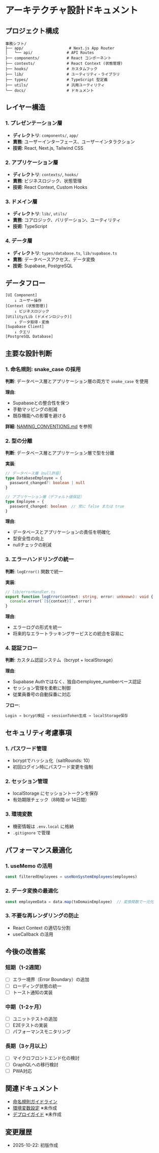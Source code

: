 # アーキテクチャ設計ドキュメント

## プロジェクト構成

```
事務シフト/
├── app/                    # Next.js App Router
│   └── api/               # API Routes
├── components/            # React コンポーネント
├── contexts/              # React Context (状態管理)
├── hooks/                 # カスタムフック
├── lib/                   # ユーティリティ・ライブラリ
├── types/                 # TypeScript 型定義
├── utils/                 # 汎用ユーティリティ
└── docs/                  # ドキュメント
```

## レイヤー構造

### 1. プレゼンテーション層
- **ディレクトリ**: `components/`, `app/`
- **責務**: ユーザーインターフェース、ユーザーインタラクション
- **技術**: React, Next.js, Tailwind CSS

### 2. アプリケーション層
- **ディレクトリ**: `contexts/`, `hooks/`
- **責務**: ビジネスロジック、状態管理
- **技術**: React Context, Custom Hooks

### 3. ドメイン層
- **ディレクトリ**: `lib/`, `utils/`
- **責務**: コアロジック、バリデーション、ユーティリティ
- **技術**: TypeScript

### 4. データ層
- **ディレクトリ**: `types/database.ts`, `lib/supabase.ts`
- **責務**: データベースアクセス、データ変換
- **技術**: Supabase, PostgreSQL

## データフロー

```
[UI Component]
    ↓ ユーザー操作
[Context (状態管理)]
    ↓ ビジネスロジック
[Utility/Lib (ドメインロジック)]
    ↓ データ取得・変換
[Supabase Client]
    ↓ クエリ
[PostgreSQL Database]
```

## 主要な設計判断

### 1. 命名規則: snake_case の採用

**判断**: データベース層とアプリケーション層の両方で `snake_case` を使用

**理由**:
- Supabaseとの整合性を保つ
- 手動マッピングの削減
- 既存機能への影響を避ける

**詳細**: [NAMING_CONVENTIONS.md](./NAMING_CONVENTIONS.md) を参照

### 2. 型の分離

**判断**: データベース層とアプリケーション層で型を分離

**実装**:
```typescript
// データベース層（null許容）
type DatabaseEmployee = {
  password_changed?: boolean | null
}

// アプリケーション層（デフォルト値保証）
type Employee = {
  password_changed: boolean  // 常に false または true
}
```

**理由**:
- データベースとアプリケーションの責任を明確化
- 型安全性の向上
- nullチェックの削減

### 3. エラーハンドリングの統一

**判断**: `logError()` 関数で統一

**実装**:
```typescript
// lib/errorHandler.ts
export function logError(context: string, error: unknown): void {
  console.error(`[${context}]`, error)
}
```

**理由**:
- エラーログの形式を統一
- 将来的なエラートラッキングサービスとの統合を容易に

### 4. 認証フロー

**判断**: カスタム認証システム（bcrypt + localStorage）

**理由**:
- Supabase Authではなく、独自のemployee_numberベース認証
- セッション管理を柔軟に制御
- 従業員番号の自動採番に対応

**フロー**:
```
Login → bcrypt検証 → sessionToken生成 → localStorage保存
```

## セキュリティ考慮事項

### 1. パスワード管理
- bcryptでハッシュ化（saltRounds: 10）
- 初回ログイン時にパスワード変更を強制

### 2. セッション管理
- localStorage にセッショントークンを保存
- 有効期限チェック（8時間 or 14日間）

### 3. 環境変数
- 機密情報は `.env.local` に格納
- `.gitignore` で管理

## パフォーマンス最適化

### 1. useMemo の活用
```typescript
const filteredEmployees = useNonSystemEmployees(employees)
```

### 2. データ変換の最適化
```typescript
const employeeData = data.map(toDomainEmployee)  // 変換関数で一元化
```

### 3. 不要な再レンダリングの防止
- React Context の適切な分割
- useCallback の活用

## 今後の改善案

### 短期（1-2週間）
- [ ] エラー境界（Error Boundary）の追加
- [ ] ローディング状態の統一
- [ ] トースト通知の実装

### 中期（1-2ヶ月）
- [ ] ユニットテストの追加
- [ ] E2Eテストの実装
- [ ] パフォーマンスモニタリング

### 長期（3ヶ月以上）
- [ ] マイクロフロントエンド化の検討
- [ ] GraphQLへの移行検討
- [ ] PWA対応

## 関連ドキュメント

- [命名規則ガイドライン](./NAMING_CONVENTIONS.md)
- [環境変数設定](./ENVIRONMENT.md) ※未作成
- [デプロイガイド](./DEPLOYMENT.md) ※未作成

## 変更履歴

- 2025-10-22: 初版作成
